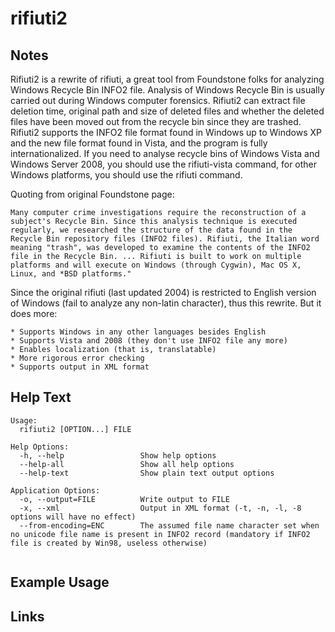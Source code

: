 # rifiuti2

Notes
-------
Rifiuti2 is a rewrite of rifiuti, a great tool from Foundstone folks for analyzing Windows Recycle Bin INFO2 file. Analysis of Windows Recycle Bin is usually carried out during Windows computer forensics. Rifiuti2 can extract file deletion time, original path and size of deleted files and whether the deleted files have been moved out from the recycle bin since they are trashed. Rifiuti2 supports the INFO2 file format found in Windows up to Windows XP and the new file format found in Vista, and the program is fully internationalized. If you need to analyse recycle bins of Windows Vista and Windows Server 2008, you should use the rifiuti-vista command, for other Windows platforms, you should use the rifiuti command.

Quoting from original Foundstone page:
```
Many computer crime investigations require the reconstruction of a subject's Recycle Bin. Since this analysis technique is executed regularly, we researched the structure of the data found in the Recycle Bin repository files (INFO2 files). Rifiuti, the Italian word meaning "trash", was developed to examine the contents of the INFO2 file in the Recycle Bin. ... Rifiuti is built to work on multiple platforms and will execute on Windows (through Cygwin), Mac OS X, Linux, and *BSD platforms."
```
Since the original rifiuti (last updated 2004) is restricted to English version of Windows (fail to analyze any non-latin character), thus this rewrite. But it does more:

	* Supports Windows in any other languages besides English
    * Supports Vista and 2008 (they don't use INFO2 file any more)
    * Enables localization (that is, translatable)
    * More rigorous error checking
    * Supports output in XML format



Help Text
-------
```
Usage:
  rifiuti2 [OPTION...] FILE

Help Options:
  -h, --help                 Show help options
  --help-all                 Show all help options
  --help-text                Show plain text output options

Application Options:
  -o, --output=FILE          Write output to FILE
  -x, --xml                  Output in XML format (-t, -n, -l, -8 options will have no effect)
  --from-encoding=ENC        The assumed file name character set when no unicode file name is present in INFO2 record (mandatory if INFO2 file is created by Win98, useless otherwise)


```

Example Usage
-------

Links
-------

